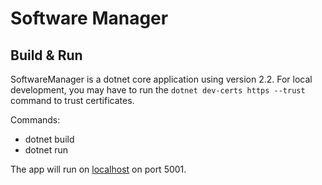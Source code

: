 # Software Manager 

## Build & Run

SoftwareManager is a dotnet core application using version 2.2. For local development, you may have to run the `dotnet dev-certs https --trust` command to trust certificates. 

Commands: 
- dotnet build
- dotnet run

The app will run on [localhost](https://localhost:5001) on port 5001. 
